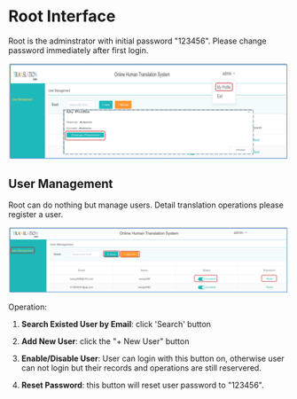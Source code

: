 # Root Interface

Root is the adminstrator with initial password "123456". Please change password immediately after first login.

<span id='root'></span>

![](/assets/root.change-password.png)

## User Management

 Root can do nothing but manage users. Detail translation operations please register a user. 

![](/assets/interface.root.png)


Operation:

1. **Search Existed User by Email**: click 'Search' button 

2. **Add New User**: click the "+ New User" button

3. **Enable/Disable User**: User can login with this button on, otherwise user can not login but their records and operations are still reservered.
 
4. **Reset Password**: this button will reset user password to "123456".





